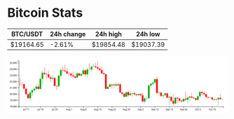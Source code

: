 # Bitcoin Stats

BTC/USDT|24h change|24h high|24h low|
|---|---|---|---|
|$19164.65|-2.61%|$19854.48|$19037.39|

<img src="./chart.svg">
